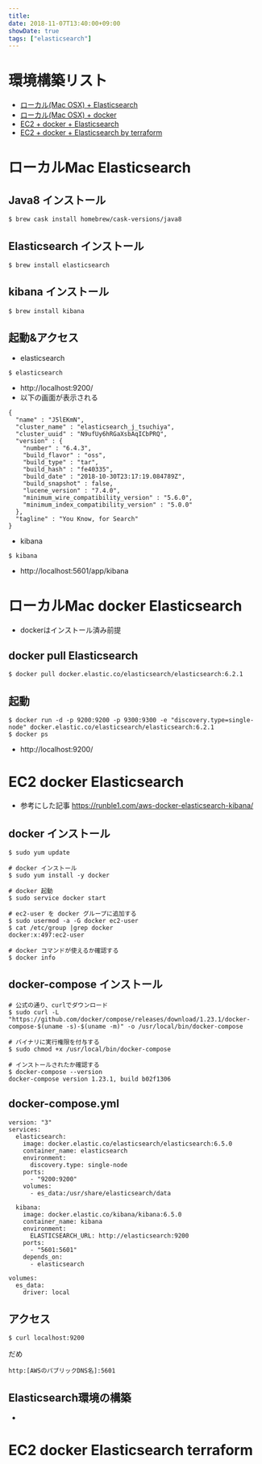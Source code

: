 ```yaml
---
title: 
date: 2018-11-07T13:40:00+09:00
showDate: true
tags: ["elasticsearch"]
---
```


# 環境構築リスト
- [ローカル(Mac OSX) + Elasticsearch](#ローカルMac-Elasticsearch)
- [ローカル(Mac OSX) + docker](#ローカルMac-docker-Elasticsearch)
- [EC2 + docker + Elasticsearch](#EC2-docker-Elasticsearch)
- [EC2 + docker + Elasticsearch by terraform](#EC2-docker-Elasticsearch-terraform)

# ローカルMac Elasticsearch

## Java8 インストール
```
$ brew cask install homebrew/cask-versions/java8
``` 

## Elasticsearch インストール
```
$ brew install elasticsearch
```

## kibana インストール
```
$ brew install kibana
```

## 起動&アクセス
- elasticsearch
```
$ elasticsearch
```
- http://localhost:9200/
- 以下の画面が表示される
```
{
  "name" : "J5lEKmN",
  "cluster_name" : "elasticsearch_j_tsuchiya",
  "cluster_uuid" : "N9ufUy6hRGaXsbAqICbPRQ",
  "version" : {
    "number" : "6.4.3",
    "build_flavor" : "oss",
    "build_type" : "tar",
    "build_hash" : "fe40335",
    "build_date" : "2018-10-30T23:17:19.084789Z",
    "build_snapshot" : false,
    "lucene_version" : "7.4.0",
    "minimum_wire_compatibility_version" : "5.6.0",
    "minimum_index_compatibility_version" : "5.0.0"
  },
  "tagline" : "You Know, for Search"
}
```

- kibana
```
$ kibana
```
- http://localhost:5601/app/kibana

# ローカルMac docker Elasticsearch
- dockerはインストール済み前提

## docker pull Elasticsearch
```
$ docker pull docker.elastic.co/elasticsearch/elasticsearch:6.2.1
```
## 起動
```
$ docker run -d -p 9200:9200 -p 9300:9300 -e "discovery.type=single-node" docker.elastic.co/elasticsearch/elasticsearch:6.2.1
$ docker ps
```
- http://localhost:9200/

# EC2 docker Elasticsearch

- 参考にした記事
https://runble1.com/aws-docker-elasticsearch-kibana/

## docker インストール
```
$ sudo yum update

# docker インストール
$ sudo yum install -y docker

# docker 起動
$ sudo service docker start

# ec2-user を docker グループに追加する
$ sudo usermod -a -G docker ec2-user
$ cat /etc/group |grep docker
docker:x:497:ec2-user

# docker コマンドが使えるか確認する
$ docker info
```

## docker-compose インストール
```
# 公式の通り、curlでダウンロード
$ sudo curl -L "https://github.com/docker/compose/releases/download/1.23.1/docker-compose-$(uname -s)-$(uname -m)" -o /usr/local/bin/docker-compose

# バイナリに実行権限を付与する
$ sudo chmod +x /usr/local/bin/docker-compose

# インストールされたか確認する
$ docker-compose --version
docker-compose version 1.23.1, build b02f1306
```

## docker-compose.yml
```
version: "3"
services:
  elasticsearch:
    image: docker.elastic.co/elasticsearch/elasticsearch:6.5.0
    container_name: elasticsearch
    environment:
      discovery.type: single-node
    ports:
      - "9200:9200"
    volumes:
      - es_data:/usr/share/elasticsearch/data

  kibana:
    image: docker.elastic.co/kibana/kibana:6.5.0
    container_name: kibana
    environment:
      ELASTICSEARCH_URL: http://elasticsearch:9200
    ports:
      - "5601:5601"
    depends_on:
      - elasticsearch

volumes:
  es_data:
    driver: local
```

## アクセス
`$ curl localhost:9200`

だめ

`http:[AWSのパブリックDNS名]:5601`

## Elasticsearch環境の構築
- 

# EC2 docker Elasticsearch terraform
